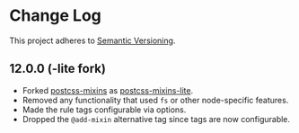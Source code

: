 # Change Log
This project adheres to [Semantic Versioning](http://semver.org/).

## 12.0.0 (-lite fork)
* Forked [postcss-mixins] as [postcss-mixins-lite].
* Removed any functionality that used `fs` or other node-specific features.
* Made the rule tags configurable via options.
* Dropped the `@add-mixin` alternative tag since tags are now configurable.

[postcss-mixins]: https://github.com/postcss/postcss-mixins
[postcss-mixins-lite]: https://github.com/supernovus/postcss-mixins-lite
